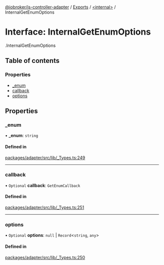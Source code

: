 [@iobroker/js-controller-adapter](../README.md) / [Exports](../modules.md) / [<internal\>](../modules/internal_.md) / InternalGetEnumOptions

# Interface: InternalGetEnumOptions

[<internal>](../modules/internal_.md).InternalGetEnumOptions

## Table of contents

### Properties

- [\_enum](internal_.InternalGetEnumOptions.md#_enum)
- [callback](internal_.InternalGetEnumOptions.md#callback)
- [options](internal_.InternalGetEnumOptions.md#options)

## Properties

### \_enum

• **\_enum**: `string`

#### Defined in

[packages/adapter/src/lib/_Types.ts:249](https://github.com/ioBroker/ioBroker.js-controller/blob/c4a73b71/packages/adapter/src/lib/_Types.ts#L249)

___

### callback

• `Optional` **callback**: `GetEnumCallback`

#### Defined in

[packages/adapter/src/lib/_Types.ts:251](https://github.com/ioBroker/ioBroker.js-controller/blob/c4a73b71/packages/adapter/src/lib/_Types.ts#L251)

___

### options

• `Optional` **options**: ``null`` \| `Record`<`string`, `any`\>

#### Defined in

[packages/adapter/src/lib/_Types.ts:250](https://github.com/ioBroker/ioBroker.js-controller/blob/c4a73b71/packages/adapter/src/lib/_Types.ts#L250)
